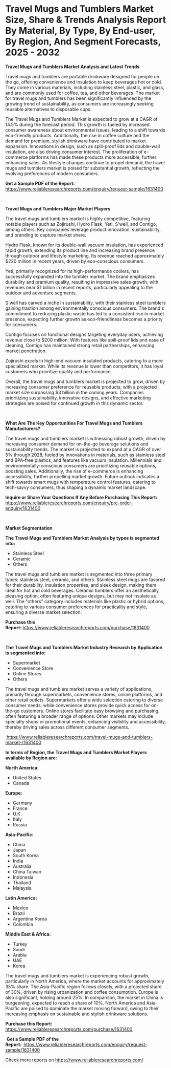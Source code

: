 <p><h1>Travel Mugs and Tumblers Market Size, Share & Trends Analysis Report By Material, By Type, By End-user, By Region, And Segment Forecasts, 2025 - 2032</h1></p><p><strong>Travel Mugs and Tumblers Market Analysis and Latest Trends</strong></p>
<p><p>Travel mugs and tumblers are portable drinkware designed for people on the go, offering convenience and insulation to keep beverages hot or cold. They come in various materials, including stainless steel, plastic, and glass, and are commonly used for coffee, tea, and other beverages. The market for travel mugs and tumblers has been significantly influenced by the growing trend of sustainability, as consumers are increasingly seeking reusable alternatives to disposable cups.</p><p>The Travel Mugs and Tumblers Market is expected to grow at a CAGR of 14.5% during the forecast period. This growth is fueled by increased consumer awareness about environmental issues, leading to a shift towards eco-friendly products. Additionally, the rise in coffee culture and the demand for premium, stylish drinkware have contributed to market expansion. Innovations in design, such as spill-proof lids and double-wall insulation, are also driving consumer interest. The proliferation of e-commerce platforms has made these products more accessible, further enhancing sales. As lifestyle changes continue to propel demand, the travel mugs and tumblers market is poised for substantial growth, reflecting the evolving preferences of modern consumers.</p></p>
<p><strong>Get a Sample PDF of the Report:&nbsp;</strong> <a href="https://www.reliableresearchreports.com/enquiry/request-sample/1631400?utm_campaign=3111&utm_medium=2&utm_source=Github&utm_content=ia&utm_term=05042025&utm_id=travel-mugs-and-tumblers">https://www.reliableresearchreports.com/enquiry/request-sample/1631400</a></p>
<p>&nbsp;</p>
<p><strong>Travel Mugs and Tumblers Major Market Players</strong></p>
<p><p>The travel mugs and tumblers market is highly competitive, featuring notable players such as Zojirushi, Hydro Flask, Yeti, S'well, and Contigo, among others. Key companies leverage product innovation, sustainability, and branding to capture market share.</p><p>Hydro Flask, known for its double-wall vacuum insulation, has experienced rapid growth, extending its product line and increasing brand presence through outdoor and lifestyle marketing. Its revenue reached approximately $220 million in recent years, driven by eco-conscious consumers.</p><p>Yeti, primarily recognized for its high-performance coolers, has successfully expanded into the tumbler market. The brand emphasizes durability and premium quality, resulting in impressive sales growth, with revenues near $1 billion in recent reports, particularly appealing to the outdoor and adventure segments.</p><p>S'well has carved a niche in sustainability, with their stainless steel tumblers gaining traction among environmentally conscious consumers. The brand's commitment to reducing plastic waste has led to a consistent rise in market presence, expecting further growth as eco-friendliness becomes a priority for consumers.</p><p>Contigo focuses on functional designs targeting everyday users, achieving revenue close to $200 million. With features like spill-proof lids and ease of cleaning, Contigo has maintained strong retail partnerships, enhancing market penetration.</p><p>Zojirushi excels in high-end vacuum insulated products, catering to a more specialized market. While its revenue is lower than competitors, it has loyal customers who prioritize quality and performance.</p><p>Overall, the travel mugs and tumblers market is projected to grow, driven by increasing consumer preference for reusable products, with a projected market size surpassing $3 billion in the coming years. Companies prioritizing sustainability, innovative designs, and effective marketing strategies are poised for continued growth in this dynamic sector.</p></p>
<p>&nbsp;</p>
<p><strong>What Are The Key Opportunities For Travel Mugs and Tumblers Manufacturers?</strong></p>
<p><p>The travel mugs and tumblers market is witnessing robust growth, driven by increasing consumer demand for on-the-go beverage solutions and sustainability trends. The market is projected to expand at a CAGR of over 5% through 2028, fueled by innovations in materials, such as stainless steel and BPA-free plastics, and features like vacuum insulation. Millennials and environmentally-conscious consumers are prioritizing reusable options, boosting sales. Additionally, the rise of e-commerce is enhancing accessibility, further propelling market growth. Future outlook indicates a shift towards smart mugs with temperature control features, catering to tech-savvy consumers, thus shaping a dynamic market landscape.</p></p>
<p><strong>Inquire or Share Your Questions If Any Before Purchasing This Report:</strong> <a href="https://www.reliableresearchreports.com/enquiry/pre-order-enquiry/1631400?utm_campaign=3111&utm_medium=2&utm_source=Github&utm_content=ia&utm_term=05042025&utm_id=travel-mugs-and-tumblers">https://www.reliableresearchreports.com/enquiry/pre-order-enquiry/1631400</a></p>
<p>&nbsp;</p>
<p><strong>Market Segmentation</strong></p>
<p><strong>The Travel Mugs and Tumblers Market Analysis by types is segmented into:</strong></p>
<p><ul><li>Stainless Steel</li><li>Ceramic</li><li>Others</li></ul></p>
<p><p>The travel mugs and tumblers market is segmented into three primary types: stainless steel, ceramic, and others. Stainless steel mugs are favored for their durability, insulation properties, and sleek design, making them ideal for hot and cold beverages. Ceramic tumblers offer an aesthetically pleasing option, often featuring unique designs, but may not insulate as well. The "others" category includes materials like plastic or hybrid options, catering to various consumer preferences for practicality and style, ensuring a diverse market selection.</p></p>
<p><strong>Purchase this Report:&nbsp;</strong><a href="https://www.reliableresearchreports.com/purchase/1631400?utm_campaign=3111&utm_medium=2&utm_source=Github&utm_content=ia&utm_term=05042025&utm_id=travel-mugs-and-tumblers">https://www.reliableresearchreports.com/purchase/1631400</a></p>
<p>&nbsp;</p>
<p><strong>The Travel Mugs and Tumblers Market Industry Research by Application is segmented into:</strong></p>
<p><ul><li>Supermarket</li><li>Convenience Store</li><li>Online Stores</li><li>Others</li></ul></p>
<p><p>The travel mugs and tumblers market serves a variety of applications, primarily through supermarkets, convenience stores, online platforms, and other retail outlets. Supermarkets offer a wide selection catering to diverse consumer needs, while convenience stores provide quick access for on-the-go customers. Online stores facilitate easy browsing and purchasing, often featuring a broader range of options. Other markets may include specialty shops or promotional events, enhancing visibility and accessibility, thereby driving sales across different consumer segments.</p></p>
<p><a href="https://www.reliableresearchreports.com/travel-mugs-and-tumblers-market-r1631400?utm_campaign=3111&utm_medium=2&utm_source=Github&utm_content=ia&utm_term=05042025&utm_id=travel-mugs-and-tumblers">&nbsp;https://www.reliableresearchreports.com/travel-mugs-and-tumblers-market-r1631400</a></p>
<p><strong>In terms of Region, the Travel Mugs and Tumblers Market Players available by Region are:</strong></p>
<p>
    <p> <strong> North America: </strong>
        <ul>
            <li>United States</li>
            <li>Canada</li>
        </ul>
        </p> 
    <p> <strong> Europe: </strong>
        <ul>
            <li>Germany</li>
            <li>France</li>
            <li>U.K.</li>
            <li>Italy</li>
            <li>Russia</li>
        </ul>
        </p> 
    <p> <strong> Asia-Pacific: </strong>
        <ul>
            <li>China</li>
            <li>Japan</li>
            <li>South Korea</li>
            <li>India</li>
            <li>Australia</li>
            <li>China Taiwan</li>
            <li>Indonesia</li>
            <li>Thailand</li>
            <li>Malaysia</li>
        </ul>
        </p> 
    <p> <strong> Latin America: </strong>
        <ul>
            <li>Mexico</li>
            <li>Brazil</li>
            <li>Argentina Korea</li>
            <li>Colombia</li>
        </ul>
        </p> 
    <p> <strong> Middle East & Africa: </strong>
        <ul>
            <li>Turkey</li>
            <li>Saudi</li>
            <li>Arabia</li>
            <li>UAE</li>
            <li>Korea</li>
        </ul>
    </p>
    </p>
<p><p>The travel mugs and tumblers market is experiencing robust growth, particularly in North America, where the market accounts for approximately 35% share. The Asia-Pacific region follows closely, with a projected share of 30%, driven by rising urbanization and coffee consumption. Europe is also significant, holding around 25%. In comparison, the market in China is burgeoning, expected to reach a share of 10%. North America and Asia-Pacific are poised to dominate the market moving forward, owing to their increasing emphasis on sustainable and stylish drinkware solutions.</p></p>
<p><strong>Purchase this Report: </strong><a href="https://www.reliableresearchreports.com/purchase/1631400?utm_campaign=3111&utm_medium=2&utm_source=Github&utm_content=ia&utm_term=05042025&utm_id=travel-mugs-and-tumblers">https://www.reliableresearchreports.com/purchase/1631400</a></p>
<p>&nbsp;<strong>Get a Sample PDF of the Report:&nbsp;&nbsp;</strong><a href="https://www.reliableresearchreports.com/enquiry/request-sample/1631400?utm_campaign=3111&utm_medium=2&utm_source=Github&utm_content=ia&utm_term=05042025&utm_id=travel-mugs-and-tumblers">https://www.reliableresearchreports.com/enquiry/request-sample/1631400</a></p>
<p><strong></strong></p>
<p>Check more reports on <a href="https://www.reliableresearchreports.com/?utm_campaign=3111&utm_medium=2&utm_source=Github&utm_content=ia&utm_term=05042025&utm_id=travel-mugs-and-tumblers">https://www.reliableresearchreports.com/</a></p>